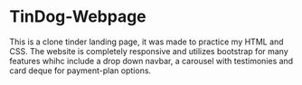 # TinDog-Webpage

This is a clone tinder landing page, it was made to practice my HTML and CSS. The website is completely responsive and utilizes bootstrap for many features whihc include a drop down navbar, a carousel with testimonies and card deque for payment-plan options.
